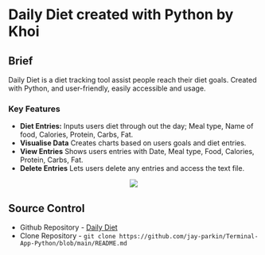 # Daily Diet created with Python by Khoi

## Brief

Daily Diet is a diet tracking tool assist people reach their diet goals. Created with Python, and user-friendly, easily accessible and usage.

### Key Features

- <b> Diet Entries:</b> Inputs users diet through out the day; Meal type, Name of food, Calories, Protein, Carbs, Fat.
- <b>Visualise Data</b> Creates charts based on users goals and diet entries.
- <b>View Entries</b> Shows users entries with Date, Meal type, Food, Calories, Protein, Carbs, Fat.
- <b>Delete Entries</b> Lets users delete any entries and access the text file.

<p align ="center">
<img src="docs/screenshots/menu.png>"/>
</p>

## Source Control

- Github Repository - [Daily Diet](https://github.com/kaihx1/KhoiThai-T1A3-DietTracker)
- Clone Repository - `git clone https://github.com/jay-parkin/Terminal-App-Python/blob/main/README.md`
    <br>


